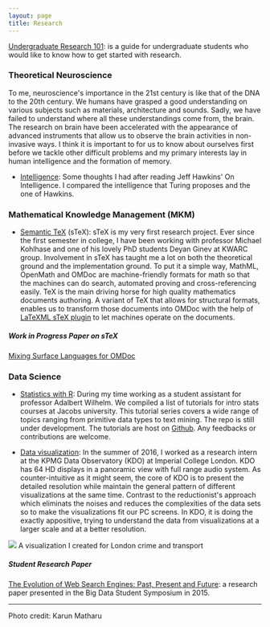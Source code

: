 ```yaml
---
layout: page
title: Research 
---
```

[Undergraduate Research 101](/blog/undergraduate_research): is a guide for undergraduate students who would like to know how to get started with research.

### Theoretical Neuroscience
To me, neuroscience's importance in the 21st century is like that of the DNA to the 20th century. We humans have grasped a good understanding on various subjects such as materials, architecture and sounds. Sadly, we have failed to understand where all these understandings come from, the brain. The research on brain have been accelerated with the appearance of advanced instruments that allow us to observe the brain activities in non-invasive ways. I think it is important to for us to know about ourselves first before we tackle other difficult problems and my primary interests lay in human intelligence and the formation of memory.

* [Intelligence](/research/intelligence.pdf): Some thoughts I had after reading Jeff Hawkins' On Intelligence. I compared the intelligence that Turing proposes and the one of Hawkins.


### Mathematical Knowledge Management (MKM)
* [Semantic TeX](https://github.com/KWARC/sTeX) (sTeX): sTeX is my very first research project. Ever since the first semester in college, I have been working with professor Michael Kohlhase and one of his lovely PhD students Deyan Ginev at KWARC group. Involvement in sTeX has taught me a lot on both the theoretical ground and the implementation ground. To put it a simple way, MathML, OpenMath and OMDoc are machine-friendly formats for math so that the machines can do search, automated proving and cross-referencing easily. TeX is the main driving horse for high quality mathematics documents authoring. A variant of TeX that allows for structural formats, enables us to transform those documents into OMDoc with the help of [LaTeXML sTeX plugin](https://github.com/KWARC/LaTeXML-Plugin-sTeX) to let machines operate on the documents.

##### Work in Progress Paper on sTeX
[Mixing Surface Languages for OMDoc](/research/cicm_2016.pdf)

### Data Science
* [Statistics with R](/r/r_home): During my time working as a student assistant for professor Adalbert Wilhelm. We compiled a list of tutorials for intro stats courses at Jacobs university. This tutorial series covers a wide range of topics ranging from primitive data types to text mining. The repo is still under development. The tutorials are host on [Github](https://github.com/angerhang/statsTutorial). Any feedbacks or contributions are welcome.

* [Data visualization](https://www.imperial.ac.uk/data-science/about-the-institute/facilities/kpmg-data-observatory-/): In the summer of 2016, I worked as a research intern at the KPMG Data Observatory (KDO) at Imperial College London. KDO has 64 HD displays in a panoramic view with full range audio system. As counter-intuitive as it might seem, the core of KDO is to present the detailed resolution while maintain the general pattern of different visualizations at the same time. Contrast to the reductionist's approach which eliminats the noises and reduces the complexities of the data sets so to make the visualizations fit our PC screens. In KDO, it is doing the exactly appositive, trying to understand the data from visualizations at a larger scale and at a better resolution.

![](/img/gdo.JPG)
A visualization I created for London crime and transport 

##### Student Research Paper
[The Evolution of Web Search Engines: Past, Present and Future](/research/bigData.pdf): a research paper presented in the Big Data Student Symposium in 2015.

---
Photo credit: Karun Matharu
